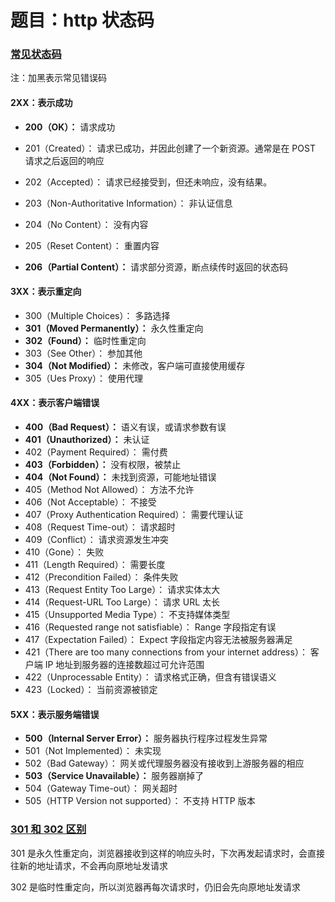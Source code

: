 # 题目：http 状态码

### [常见状态码](https://developer.mozilla.org/zh-CN/docs/Web/HTTP/Status)

注：加黑表示常见错误码

#### 2XX：表示成功

- **200（OK）：** 请求成功

- 201（Created）： 请求已成功，并因此创建了一个新资源。通常是在 POST 请求之后返回的响应
- 202（Accepted）： 请求已经接受到，但还未响应，没有结果。
- 203（Non-Authoritative Information）： 非认证信息
- 204（No Content）： 没有内容
- 205（Reset Content）： 重置内容
- **206（Partial Content）：** 请求部分资源，断点续传时返回的状态码

#### 3XX：表示重定向

- 300（Multiple Choices）： 多路选择
- **301（Moved Permanently）：** 永久性重定向
- **302（Found）：** 临时性重定向
- 303（See Other）： 参加其他
- **304（Not Modified）：** 未修改，客户端可直接使用缓存 
- 305（Ues Proxy）： 使用代理

#### 4XX：表示客户端错误

- **400（Bad Request）：** 语义有误，或请求参数有误
- **401（Unauthorized）：** 未认证
- 402（Payment Required）： 需付费
- **403（Forbidden）：** 没有权限，被禁止
- **404（Not Found）：** 未找到资源，可能地址错误
- 405（Method Not Allowed）： 方法不允许
- 406（Not Acceptable）： 不接受
- 407（Proxy Authentication Required）： 需要代理认证
- 408（Request Time-out）： 请求超时
- 409（Conflict）： 请求资源发生冲突
- 410（Gone）： 失败
- 411（Length Required）： 需要长度
- 412（Precondition Failed）： 条件失败
- 413（Request Entity Too Large）： 请求实体太大
- 414（Request-URL Too Large）： 请求 URL 太长
- 415（Unsupported Media Type）： 不支持媒体类型
- 416（Requested range not satisfiable）： Range 字段指定有误
- 417（Expectation Failed）： Expect 字段指定内容无法被服务器满足
- 421（There are too many connections from your internet address）： 客户端 IP 地址到服务器的连接数超过可允许范围
- 422（Unprocessable Entity）： 请求格式正确，但含有错误语义
- 423（Locked）： 当前资源被锁定

#### 5XX：表示服务端错误

- **500（Internal Server Error）：** 服务器执行程序过程发生异常
- 501（Not Implemented）： 未实现
- 502（Bad Gateway）： 网关或代理服务器没有接收到上游服务器的相应
- **503（Service Unavailable）：** 服务器崩掉了
- 504（Gateway Time-out）： 网关超时
- 505（HTTP Version not supported）： 不支持 HTTP 版本

### [301 和 302 区别](https://github.com/Advanced-Frontend/Daily-Interview-Question/issues/241)

301 是永久性重定向，浏览器接收到这样的响应头时，下次再发起请求时，会直接往新的地址请求，不会再向原地址发请求

302 是临时性重定向，所以浏览器再每次请求时，仍旧会先向原地址发请求